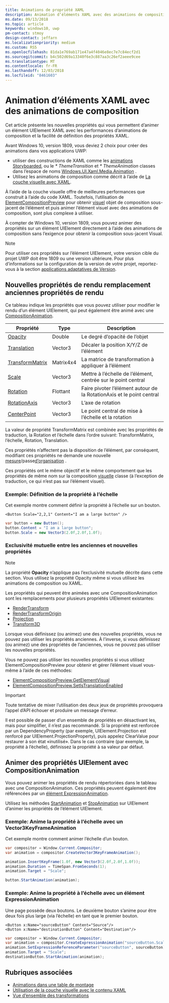 ```yaml
---
title: Animations de propriété XAML
description: Animation d’éléments XAML avec des animations de composition.
ms.date: 09/13/2018
ms.topic: article
keywords: windows10, uwp
pm-contact: stmoy
design-contact: jeffarn
ms.localizationpriority: medium
ms.custom: RS5
ms.openlocfilehash: 81da1e769ab171e47a4f4046e8ec7e7c84ecf2d1
ms.sourcegitcommit: b4c502d69a13340f6e3c887aa3c26ef2aeee9cee
ms.translationtype: MT
ms.contentlocale: fr-FR
ms.lasthandoff: 12/03/2018
ms.locfileid: "8461603"
---
```

# <a name="animating-xaml-elements-with-composition-animations"></a>Animation d’éléments XAML avec des animations de composition

Cet article présente les nouvelles propriétés qui vous permettent d’animer un élément UIElement XAML avec les performances d’animations de composition et la facilité de définition des propriétés XAML.

Avant Windows 10, version 1809, vous deviez 2 choix pour créer des animations dans vos applications UWP:

- utiliser des constructions de XAML comme les [animations Storyboarded](storyboarded-animations.md), ou le _* ThemeTransition_ et _* ThemeAnimation_ classes dans l’espace de noms [Windows.UI.Xaml.Media.Animation](/uwp/api/windows.ui.xaml.media.animation) .
- Utilisez les animations de composition comme décrit à l’aide de [La couche visuelle avec XAML](../../composition/using-the-visual-layer-with-xaml.md).

À l’aide de la couche visuelle offre de meilleures performances que construit à l’aide du code XAML. Toutefois, l’utilisation de [ElementCompositionPreview](/uwp/api/Windows.UI.Xaml.Hosting.ElementCompositionPreview) pour obtenir [visuel](/uwp/api/windows.ui.composition.visual) objet de composition sous-jacent de l’élément et puis animer l’élément visuel avec des animations de composition, sont plus complexe à utiliser.

À compter de Windows 10, version 1809, vous pouvez animer des propriétés sur un élément UIElement directement à l’aide des animations de composition sans l’exigence pour obtenir la composition sous-jacent Visual.

> [!NOTE]
> Pour utiliser ces propriétés sur l’élément UIElement, votre version cible du projet UWP doit être 1809 ou une version ultérieure. Pour plus d’informations sur la configuration de la version de votre projet, reportez-vous à la section [applications adaptatives de Version](../../debug-test-perf/version-adaptive-apps.md).

## <a name="new-rendering-properties-replace-old-rendering-properties"></a>Nouvelles propriétés de rendu remplacement anciennes propriétés de rendu

Ce tableau indique les propriétés que vous pouvez utiliser pour modifier le rendu d’un élément UIElement, qui peut également être animé avec une [CompositionAnimation](/uwp/api/windows.ui.composition.compositionanimation).

| Propriété | Type | Description |
| -- | -- | -- |
| [Opacity](/uwp/api/windows.ui.xaml.uielement.opacity) | Double | Le degré d’opacité de l’objet |
| [Translation](/uwp/api/windows.ui.xaml.uielement.translation) | Vector3 | Décaler la position X/Y/Z de l’élément |
| [TransformMatrix](/uwp/api/windows.ui.xaml.uielement.transformmatrix) | Matrix4x4 | La matrice de transformation à appliquer à l’élément |
| [Scale](/uwp/api/windows.ui.xaml.uielement.scale) | Vector3 | Mettre à l’échelle de l’élément, centrée sur le point central |
| [Rotation](/uwp/api/windows.ui.xaml.uielement.rotation) | Flottant | Faire pivoter l’élément autour de la RotationAxis et le point central |
| [RotationAxis](/uwp/api/windows.ui.xaml.uielement.rotationaxis) | Vector3 | L’axe de rotation |
| [CenterPoint](/uwp/api/windows.ui.xaml.uielement.centerpoint) | Vector3 | Le point central de mise à l’échelle et la rotation |

La valeur de propriété TransformMatrix est combinée avec les propriétés de traduction, la Rotation et l’échelle dans l’ordre suivant: TransformMatrix, l’échelle, Rotation, Translation.

Ces propriétés n’affectent pas la disposition de l’élément, par conséquent, modifiant ces propriétés ne demande une nouvelle [mesure](/uwp/api/windows.ui.xaml.uielement.measure)/passe[d’organisation](/uwp/api/windows.ui.xaml.uielement.arrange) .

Ces propriétés ont le même objectif et le même comportement que les propriétés de même nom sur la composition [visuelle](/uwp/api/windows.ui.composition.visual) classe (à l’exception de traduction, ce qui n’est pas sur l’élément visuel).

### <a name="example-setting-the-scale-property"></a>Exemple: Définition de la propriété à l’échelle

Cet exemple montre comment définir la propriété à l’échelle sur un bouton.

```xaml
<Button Scale="2,2,1" Content="I am a large button" />
```

```csharp
var button = new Button();
button.Content = "I am a large button";
button.Scale = new Vector3(2.0f,2.0f,1.0f);
```

### <a name="mutual-exclusivity-between-new-and-old-properties"></a>Exclusivité mutuelle entre les anciennes et nouvelles propriétés

> [!NOTE]
> La propriété **Opacity** n’applique pas l’exclusivité mutuelle décrite dans cette section. Vous utilisez la propriété Opacity même si vous utilisez les animations de composition ou XAML.

Les propriétés qui peuvent être animées avec une CompositionAnimation sont les remplacements pour plusieurs propriétés UIElement existantes:

- [RenderTransform](/uwp/api/windows.ui.xaml.uielement.rendertransform)
- [RenderTransformOrigin](/uwp/api/windows.ui.xaml.uielement.rendertransformorigin)
- [Projection](/uwp/api/windows.ui.xaml.uielement.projection)
- [Transform3D](/uwp/api/windows.ui.xaml.uielement.transform3d)

Lorsque vous définissez (ou animez) une des nouvelles propriétés, vous ne pouvez pas utiliser les propriétés anciennes. À l’inverse, si vous définissez (ou animez) une des propriétés de l’anciennes, vous ne pouvez pas utiliser les nouvelles propriétés.

Vous ne pouvez pas utiliser les nouvelles propriétés si vous utilisez ElementCompositionPreview pour obtenir et gérer l’élément visuel vous-même à l’aide de ces méthodes:

- [ElementCompositionPreview.GetElementVisual](/uwp/api/windows.ui.xaml.hosting.elementcompositionpreview.getelementvisual)
- [ElementCompositionPreview.SetIsTranslationEnabled](/uwp/api/windows.ui.xaml.hosting.elementcompositionpreview.setistranslationenabled)

> [!IMPORTANT]
> Toute tentative de mixer l’utilisation des deux jeux de propriétés provoquera l’appel d’API échouer et produire un message d’erreur.

Il est possible de passer d’un ensemble de propriétés en désactivant les, mais pour simplifier, il n’est pas recommandé. Si la propriété est renforcée par un DependencyProperty (par exemple, UIElement.Projection est renforcé par UIElement.ProjectionProperty), puis appelez ClearValue pour restaurer à son état «inutilisé». Dans le cas contraire (par exemple, la propriété à l’échelle), définissez la propriété à sa valeur par défaut.

## <a name="animating-uielement-properties-with-compositionanimation"></a>Animer des propriétés UIElement avec CompositionAnimation

Vous pouvez animer les propriétés de rendu répertoriées dans le tableau avec une CompositionAnimation. Ces propriétés peuvent également être référencées par un [élément ExpressionAnimation](/uwp/api/windows.ui.composition.expressionanimation).

Utilisez les méthodes [StartAnimation](/uwp/api/windows.ui.xaml.uielement.startanimation) et [StopAnimation](/uwp/api/windows.ui.xaml.uielement.stopanimation) sur UIElement d’animer les propriétés de l’élément UIElement.

### <a name="example-animating-the-scale-property-with-a-vector3keyframeanimation"></a>Exemple: Anime la propriété à l’échelle avec un Vector3KeyFrameAnimation

Cet exemple montre comment animer l’échelle d’un bouton.

```csharp
var compositor = Window.Current.Compositor;
var animation = compositor.CreateVector3KeyFrameAnimation();

animation.InsertKeyFrame(1.0f, new Vector3(2.0f,2.0f,1.0f));
animation.Duration = TimeSpan.FromSeconds(1);
animation.Target = "Scale";

button.StartAnimation(animation);
```

### <a name="example-animating-the-scale-property-with-an-expressionanimation"></a>Exemple: Anime la propriété à l’échelle avec un élément ExpressionAnimation

Une page possède deux boutons. Le deuxième bouton s’anime pour être deux fois plus large (via l’échelle) en tant que le premier bouton.

```xaml
<Button x:Name="sourceButton" Content="Source"/>
<Button x:Name="destinationButton" Content="Destination"/>
```

```csharp
var compositor = Window.Current.Compositor;
var animation = compositor.CreateExpressionAnimation("sourceButton.Scale*2");
animation.SetExpressionReferenceParameter("sourceButton", sourceButton);
animation.Target = "Scale";
destinationButton.StartAnimation(animation);
```

## <a name="related-topics"></a>Rubriques associées

- [Animations dans une table de montage](storyboarded-animations.md)
- [Utilisation de la couche visuelle avec le contenu XAML](../../composition/using-the-visual-layer-with-xaml.md)
- [Vue d’ensemble des transformations](../layout/transforms.md)
